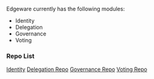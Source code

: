 Edgeware currently has the following modules:

* Identity
* Delegation
* Governance
* Voting

### Repo List
[Identity](https://github.com/hicommonwealth/edgeware-node/tree/master/modules/edge-identity)
[Delegation Repo](https://github.com/hicommonwealth/edgeware-node/tree/master/modules/edge-delegation)
[Governance Repo](https://github.com/hicommonwealth/edgeware-node/tree/master/modules/edge-governance)
[Voting Repo](https://github.com/hicommonwealth/edgeware-node/tree/master/modules/edge-voting)